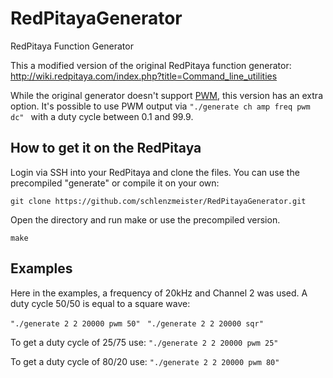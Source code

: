 # RedPitayaGenerator
RedPitaya Function Generator

This a modified version of the original RedPitaya function generator: http://wiki.redpitaya.com/index.php?title=Command_line_utilities

While the original generator doesn't support [PWM](https://en.wikipedia.org/wiki/Pulse-width_modulation), this version has an extra option. It's possible to use PWM output via 
`"./generate ch amp freq pwm dc" `
with a duty cycle between 0.1 and 99.9. 

## How to get it on the RedPitaya
Login via SSH into your RedPitaya and clone the files. You can use the precompiled "generate" or compile it on your own:

`git clone https://github.com/schlenzmeister/RedPitayaGenerator.git`

Open the directory and run make or use the precompiled version.

`make`

## Examples

Here in the examples, a frequency of 20kHz and Channel 2 was used. A duty cycle 50/50 is equal to a square wave:

`"./generate 2 2 20000 pwm 50"` 
` "./generate 2 2 20000 sqr"`

To get a duty cycle of 25/75 use:
`"./generate 2 2 20000 pwm 25"`

To get a duty cycle of 80/20 use:
`"./generate 2 2 20000 pwm 80"`


